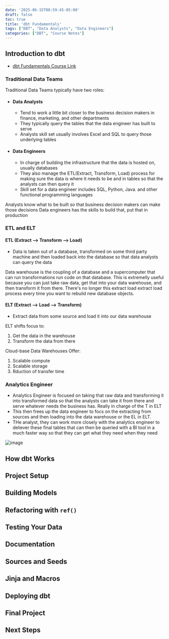 ```yaml
---
date: '2025-06-15T08:59:45-05:00'
draft: false
toc: true
title: 'dbt Fundamentals'
tags: ["DBT", "Data Analysts", "Data Engineers"]
categories: ["DBT", "Course Notes"]
---
```


## Introduction to dbt
- [dbt Fundamentals Course Link](https://learn.getdbt.com/courses/dbt-fundamentals)

### Traditional Data Teams
Traditional Data Teams typically have two roles:
- #### Data Analysts
    - Tend to work a little bit closer to the business decision makers in finance, marketing, and other departments
    - They typically query the tables that the data engineer has built to serve
    - Analysts skill set usually involves Excel and SQL to query those underlying tables
- #### Data Engineers
    - In charge of building the infrastructure that the data is hosted on, usually databases
    - They also manage the ETL(Extract, Transform, Load) process for making sure the data is where it needs to be and in tables so that the analysts can then query it
    - Skill set for a data engineer includes SQL, Python, Java. and other functional programming languages

Analysts know what to be built so that business decision makers can make those decisions
Data engineers has the skills to build that, put that in production 

### ETL and ELT

#### ETL (Extract --> Transform --> Load)
- Data is taken out of a database, transformed on some third party machine  and then loaded back into the database so that data analysts can query the data

Data warehouse is the coupling of a database and a supercomputer that can run transformations run code on that database.
This is extremelly useful because you can just take raw data, get that into your data warehouse, and then transform it from there. There's no longer this extract load extract load process every time you want to rebuild new database objects.

#### ELT (Extract --> Load --> Transform)
 - Extract data from some source and load it into our data warehouse 
 
 ELT shifts focus to:
 1. Get the data in the warehouse
 2. Transform the data from there

 Cloud-base Data Warehouses Offer:
 1. Scalable compute
 2. Scalable storage
 3. Rduction of transfer time

 ### Analytics Engineer
- Analytics Engineer is focused on taking that raw data and transforming it into transformed data so that the analysts can take it from there and serve whatever needs the business has. 
Really in charge of the T in ELT
- This then frees up the data engineer to focs on the extracting from sources and then loading into the data warehouse or the EL in ELT. 
- THe analyst, they can work more closely with the analytics engineer to deliever these final tables that can then be queried with a BI tool in a much faster way so that they can get what they need when they need

![image](/img/dbtAnalyticsEngineering.png "Table Showing Different Roles")

## How dbt Works



## Project Setup



## Building Models



## Refactoring with `ref()`



## Testing Your Data



## Documentation


## Sources and Seeds


## Jinja and Macros


## Deploying dbt


## Final Project

## Next Steps
